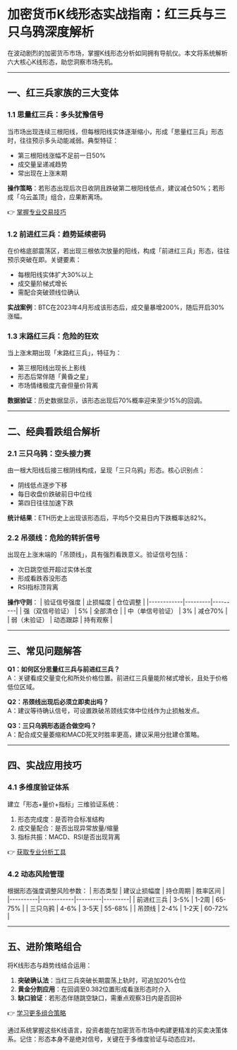 # 加密货币K线形态实战指南：红三兵与三只乌鸦深度解析

在波动剧烈的加密货币市场，掌握K线形态分析如同拥有导航仪。本文将系统解析六大核心K线形态，助您洞察市场先机。

---

## 一、红三兵家族的三大变体

### 1.1 思量红三兵：多头犹豫信号
当市场出现连续三根阳线，但每根阳线实体逐渐缩小，形成「思量红三兵」形态时，往往预示多头动能减弱。典型特征：
- 第三根阳线涨幅不足前一日50%
- 成交量呈递减趋势
- 常出现在上涨末期

**操作策略**：若形态出现后次日收阴且跌破第二根阳线低点，建议减仓50%；若形成「乌云盖顶」组合，应果断离场。

👉 [掌握专业交易技巧](https://bit.ly/okx_welcome)

### 1.2 前进红三兵：趋势延续密码
在价格底部震荡区，若出现三根依次放量的阳线，构成「前进红三兵」形态，往往预示突破在即。关键要素：
- 每根阳线实体扩大30%以上
- 成交量阶梯式增长
- 需配合突破颈线位确认

**实战案例**：BTC在2023年4月形成该形态后，成交量暴增200%，随后开启30%涨幅。

### 1.3 末路红三兵：危险的狂欢
当上涨末期出现「末路红三兵」，特征为：
- 第三根阳线出现长上影线
- 形态后常伴随「黄昏之星」
- 市场情绪极度亢奋但量价背离

**数据验证**：历史数据显示，该形态出现后70%概率迎来至少15%的回调。

---

## 二、经典看跌组合解析

### 2.1 三只乌鸦：空头接力赛
由一根大阳线后接三根阴线构成，呈现「三只乌鸦」形态。核心识别点：
- 阴线低点逐步下移
- 每日收盘价跌破前日中位线
- 第四日往往加速下跌

**统计结果**：ETH历史上出现该形态后，平均5个交易日内下跌概率达82%。

### 2.2 吊颈线：危险的转折信号
出现在上涨末端的「吊颈线」，具有强烈看跌意义。验证信号包括：
- 次日跳空低开超过实体长度
- 形成看跌吞没形态
- RSI指标顶背离

**操作守则**：
| 验证信号强度 | 止损幅度 | 仓位调整 |
|------------|---------|---------|
| 强（双信号验证） | 5%       | 全部清仓  |
| 中（单信号验证） | 3%       | 减仓70%  |
| 弱（未验证）    | 动态跟踪 | 持有观察  |

---

## 三、常见问题解答

**Q1：如何区分思量红三兵与前进红三兵？**  
A：关键看成交量变化和所处价格位置。前进红三兵量能阶梯式增长，且处于价格低位区域。

**Q2：吊颈线出现后必须立即卖出吗？**  
A：建议等待确认信号，可设置跌破吊颈线实体中位线作为止损触发点。

**Q3：三只乌鸦形态适合做空吗？**  
A：配合成交量萎缩和MACD死叉时胜率更高，建议采用分批建仓策略。

---

## 四、实战应用技巧

### 4.1 多维度验证体系
建立「形态+量价+指标」三维验证系统：
1. 形态完成度：是否符合标准结构
2. 成交量配合：是否出现异常放量/缩量
3. 指标共振：MACD、RSI是否出现背离

👉 [获取专业分析工具](https://bit.ly/okx_welcome)

### 4.2 动态风险管理
根据形态强度调整风险参数：
| 形态类型   | 建议止损幅度 | 持仓周期 | 胜率区间 |
|----------|------------|---------|---------|
| 前进红三兵 | 3-5%       | 1-2周    | 65-75%  |
| 三只乌鸦   | 4-6%       | 3-5天    | 55-68%  |
| 吊颈线     | 2-4%       | 1-2天    | 60-72%  |

---

## 五、进阶策略组合

将K线形态与趋势线结合运用：
1. **突破确认法**：当红三兵突破长期震荡上轨时，可追加20%仓位
2. **黄金分割应用**：在回调至0.382位置形成看涨形态时介入
3. **缺口验证**：若形态伴随跳空缺口，需重点观察3日内是否回补

👉 [学习更多组合策略](https://bit.ly/okx_welcome)

通过系统掌握这些K线语言，投资者能在加密货币市场中构建更精准的买卖决策体系。记住：形态本身不是绝对信号，关键在于多维度验证与动态应对。